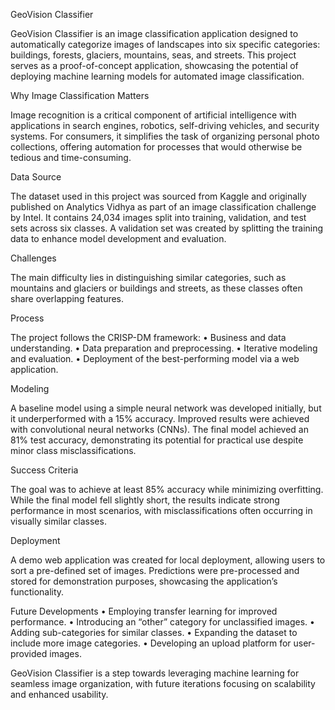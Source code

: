 GeoVision Classifier

GeoVision Classifier is an image classification application designed to automatically categorize images of landscapes into six specific categories: buildings, forests, glaciers, mountains, seas, and streets. This project serves as a proof-of-concept application, showcasing the potential of deploying machine learning models for automated image classification.

Why Image Classification Matters

Image recognition is a critical component of artificial intelligence with applications in search engines, robotics, self-driving vehicles, and security systems. For consumers, it simplifies the task of organizing personal photo collections, offering automation for processes that would otherwise be tedious and time-consuming.

Data Source

The dataset used in this project was sourced from Kaggle and originally published on Analytics Vidhya as part of an image classification challenge by Intel. It contains 24,034 images split into training, validation, and test sets across six classes. A validation set was created by splitting the training data to enhance model development and evaluation.

Challenges

The main difficulty lies in distinguishing similar categories, such as mountains and glaciers or buildings and streets, as these classes often share overlapping features.

Process

The project follows the CRISP-DM framework:
	•	Business and data understanding.
	•	Data preparation and preprocessing.
	•	Iterative modeling and evaluation.
	•	Deployment of the best-performing model via a web application.

Modeling

A baseline model using a simple neural network was developed initially, but it underperformed with a 15% accuracy. Improved results were achieved with convolutional neural networks (CNNs). The final model achieved an 81% test accuracy, demonstrating its potential for practical use despite minor class misclassifications.

Success Criteria

The goal was to achieve at least 85% accuracy while minimizing overfitting. While the final model fell slightly short, the results indicate strong performance in most scenarios, with misclassifications often occurring in visually similar classes.

Deployment

A demo web application was created for local deployment, allowing users to sort a pre-defined set of images. Predictions were pre-processed and stored for demonstration purposes, showcasing the application’s functionality.

Future Developments
	•	Employing transfer learning for improved performance.
	•	Introducing an “other” category for unclassified images.
	•	Adding sub-categories for similar classes.
	•	Expanding the dataset to include more image categories.
	•	Developing an upload platform for user-provided images.

GeoVision Classifier is a step towards leveraging machine learning for seamless image organization, with future iterations focusing on scalability and enhanced usability.
